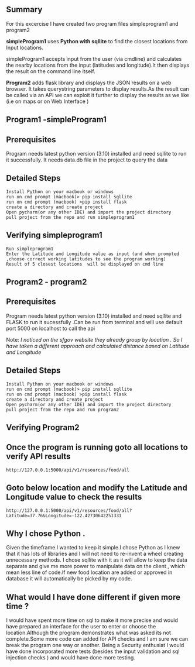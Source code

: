 

## Summary

For this excercise I have created two program files simpleprogram1 and program2

**simpleProgram1** uses  **Python with sqllite** to find the closest locations from Input locations. 

simpleProgram1 accepts  input from the user (via cmdline) and calculates the nearby locations from the input (latitudes and longitude).It then displays the result on the command line itself.

**Program2**  adds flask library and  displays  the JSON results on a web browser. It takes querystring parameters to display results.As the result can be called via an API we can exploit it further to display the results as we like (i.e on maps or on Web Interface ) 



## Program1 -simpleProgram1
## Prerequisites 
Program needs latest python version (3.10)  installed and need sqllite to run it  successfully. It needs data.db file in the project to query  the data  


  ## Detailed Steps
  ```
Install Python on your macbook or windows 
run on cmd prompt (macbook)> pip install sqllite
run on cmd prompt (macbook) >pip install flask
create a directory and create project 
Open pycharm(or any other IDE) and import the project directory
pull project from the repo and run simpleprogram1
```


## Verifying simpleprogram1

```
Run simpleprogram1 
Enter the Latitude and Longitude value as input (and when prompted ,choose correct working latitudes to see the program working)
Result of 5 closest locations  will be displayed on cmd line 
```


## Program2 - program2
  ## Prerequisites
  Program needs latest python version (3.10)  installed and need sqllite and FLASK  to run it  sucessfully .Can be run from terminal and will use default port 5000 on    localhost to call the api 
  

  Note: *I noticed on the sfgov website they already group by location . So I have taken a different approach and  calculated distance based on Latitude and Longitude* 


## Detailed Steps
  ```
Install Python on your macbook or windows 
run on cmd prompt (macbook)> pip install sqllite
run on cmd prompt (macbook) >pip install flask
create a directory and create project 
Open pycharm(or any other IDE) and import the project directory
pull project from the repo and run program2
```

## Verifying Program2
## Once the program is running goto  all locations to verify API results
```
http://127.0.0.1:5000/api/v1/resources/food/all
```

## Goto below location and modify the Latitude and Longitude value to check the results
```
http://127.0.0.1:5000/api/v1/resources/food/all?Latitude=37.76&Longitude=-122.42730642251331

```

## Why I chose Python . 


Given the timeframe.I wanted to keep it simple.I chose Python as  I knew that it has lots of libraries and I will not need to re-invent a wheel creating unnecessary methods. 
I chose sqllite with it as it will allow to keep the data separate and give me more power to manipulate data on the client , which mean less line of code.If new food location  are added or approved in database it will automatically be picked by my code.

## What would I have done different if given more time ?

I would have spent more time on sql to make it more precise and would have prepared an interface  for the user to enter or choose the location.Although the program demonstrates what was asked its not complete.Some more code can  added for API checks and I am sure we can break the program one way or another. 
Being a Security enthusiat I would  have done incorporated more tests (besides the input validation and sql injection checks ) and would have done more testing.

